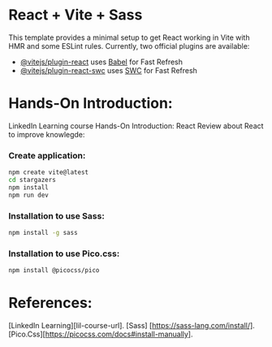 # React + Vite + Sass

This template provides a minimal setup to get React working in Vite with HMR and some ESLint rules.
Currently, two official plugins are available:
- [@vitejs/plugin-react](https://github.com/vitejs/vite-plugin-react/blob/main/packages/plugin-react/README.md) uses [Babel](https://babeljs.io/) for Fast Refresh
- [@vitejs/plugin-react-swc](https://github.com/vitejs/vite-plugin-react-swc) uses [SWC](https://swc.rs/) for Fast Refresh

# Hands-On Introduction: 
LinkedIn Learning course Hands-On Introduction: React
Review about React to improve knowlegde:

### Create application:  
```sh
npm create vite@latest  
cd stargazers            
npm install
npm run dev
``` 

### Installation to use Sass:
```sh
npm install -g sass
```

### Installation to use Pico.css:
```sh
npm install @picocss/pico
```

# References:
[LinkedIn Learning][lil-course-url].
[Sass] [https://sass-lang.com/install/].
[Pico.Css][https://picocss.com/docs#install-manually].